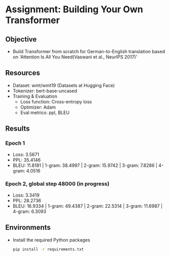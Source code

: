 ﻿# Assignment: Building Your Own Transformer

## Objective 
- Build Transformer from scratch for German-to-English translation based on 'Attention Is All You Need(Vaswani et al., NeurIPS 2017)'

## Resources
- Dataset: wmt/wmt19 (Datasets at Hugging Face)
- Tokenizer: bert-base-uncased
- Training & Evaluation
  - Loss function: Cross-entropy loss
  - Optimizer: Adam
  - Eval metrics: ppl, BLEU

## Results 
### Epoch 1
- Loss: 3.5671 
- PPL: 35.4146 
- BLEU: 11.8181 | 1-gram: 38.4997 | 2-gram: 15.9742 | 3-gram: 7.8286 | 4-gram: 4.0516

### Epoch 2, global step 48000 (in progress)
- Loss: 3.3419
- PPL: 28.2736
- BLEU: 16.9334 | 1-gram: 49.4387 | 2-gram: 22.5314 | 3-gram: 11.6987 | 4-gram: 6.3093

## Environments
- Install the required Python packages
    ```bash
    pip install -r requirements.txt
    ```
